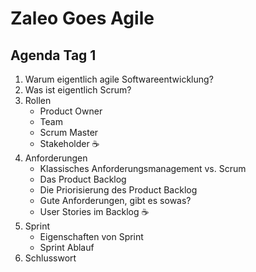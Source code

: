 # Zaleo Goes Agile

## Agenda Tag 1

1. Warum eigentlich agile Softwareentwicklung?
2. Was ist eigentlich Scrum?
3. Rollen
    - Product Owner
    - Team
    - Scrum Master
    - Stakeholder
☕️
4. Anforderungen
    - Klassisches Anforderungsmanagement vs. Scrum
    - Das Product Backlog
    - Die Priorisierung des Product Backlog
    - Gute Anforderungen, gibt es sowas?
    - User Stories im Backlog
☕️
5. Sprint
    - Eigenschaften von Sprint
    - Sprint Ablauf
6. Schlusswort